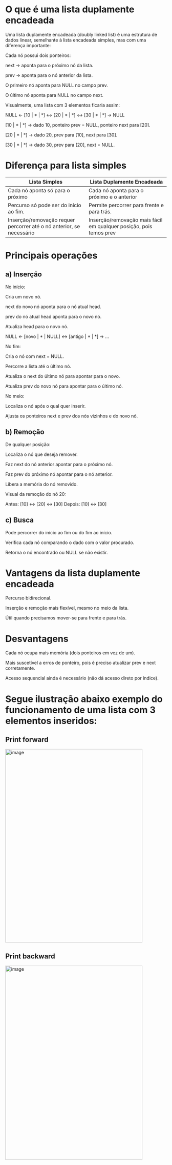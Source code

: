 # O que é uma lista duplamente encadeada

Uma lista duplamente encadeada (doubly linked list) é uma estrutura de dados linear, semelhante à lista encadeada simples, mas com uma diferença importante:

Cada nó possui dois ponteiros:

next → aponta para o próximo nó da lista.

prev → aponta para o nó anterior da lista.

O primeiro nó aponta para NULL no campo prev.

O último nó aponta para NULL no campo next.

Visualmente, uma lista com 3 elementos ficaria assim:

NULL <- [10 | * | *] <-> [20 | * | *] <-> [30 | * | *] -> NULL


[10 | * | *] → dado 10, ponteiro prev = NULL, ponteiro next para [20].

[20 | * | *] → dado 20, prev para [10], next para [30].

[30 | * | *] → dado 30, prev para [20], next = NULL.

# Diferença para lista simples

| Lista Simples| Lista Duplamente Encadeada |
| ------------- | ------------- |
| Cada nó aponta só para o próximo  | Cada nó aponta para o próximo e o anterior |
| Percurso só pode ser do início ao fim.  | Permite percorrer para frente e para trás.  |
| Inserção/removação requer percorrer até o nó anterior, se necessário | Inserção/removação mais fácil em qualquer posição, pois temos prev |

# Principais operações
## a) Inserção

No início:

Cria um novo nó.

next do novo nó aponta para o nó atual head.

prev do nó atual head aponta para o novo nó.

Atualiza head para o novo nó.

NULL <- [novo | * | NULL] <-> [antigo | * | *] -> ...


No fim:

Cria o nó com next = NULL.

Percorre a lista até o último nó.

Atualiza o next do último nó para apontar para o novo.

Atualiza prev do novo nó para apontar para o último nó.

No meio:

Localiza o nó após o qual quer inserir.

Ajusta os ponteiros next e prev dos nós vizinhos e do novo nó.

## b) Remoção

De qualquer posição:

Localiza o nó que deseja remover.

Faz next do nó anterior apontar para o próximo nó.

Faz prev do próximo nó apontar para o nó anterior.

Libera a memória do nó removido.

Visual da remoção do nó 20:

Antes:  [10] <-> [20] <-> [30]
Depois: [10] <-> [30]

## c) Busca

Pode percorrer do início ao fim ou do fim ao início.

Verifica cada nó comparando o dado com o valor procurado.

Retorna o nó encontrado ou NULL se não existir.

# Vantagens da lista duplamente encadeada

Percurso bidirecional.

Inserção e remoção mais flexível, mesmo no meio da lista.

Útil quando precisamos mover-se para frente e para trás.

# Desvantagens

Cada nó ocupa mais memória (dois ponteiros em vez de um).

Mais suscetível a erros de ponteiro, pois é preciso atualizar prev e next corretamente.

Acesso sequencial ainda é necessário (não dá acesso direto por índice).

# Segue ilustração abaixo exemplo do funcionamento de uma lista com 3 elementos inseridos:
## Print forward
<img width="428" height="604" alt="image" src="https://github.com/user-attachments/assets/0f9de5b5-33e7-4db6-9524-20e7aef19a14" />

## Print backward
<img width="428" height="606" alt="image" src="https://github.com/user-attachments/assets/9ad89894-78a5-4109-990e-12b0b3020e82" />

